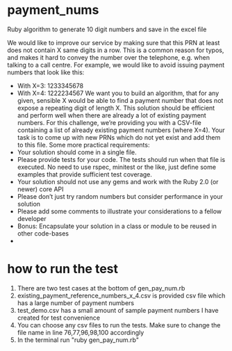 # payment_nums
Ruby algorithm to generate 10 digit numbers and save in the excel file


We would like to improve our service by making sure that this PRN at least does not contain X same digits
in a row. This is a common reason for typos, and makes it hard to convey the number over the telephone,
e.g. when talking to a call centre. For example, we would like to avoid issuing payment numbers that look
like this:
- With X=3: 1233345678
- With X=4: 1222234567
We want you to build an algorithm, that for any given, sensible X would be able to find a payment number
that does not expose a repeating digit of length X. This solution should be efficient and perform well when
there are already a lot of existing payment numbers. For this challenge, we’re providing you with a CSV-file
containing a list of already existing payment numbers (where X=4). Your task is to come up with new PRNs
which do not yet exist and add them to this file.
Some more practical requirements:
- Your solution should come in a single file.
- Please provide tests for your code. The tests should run when that file is executed. No need to
use rspec, minitest or the like, just define some examples that provide sufficient test
coverage.
- Your solution should not use any gems and work with the Ruby 2.0 (or newer) core API
- Please don’t just try random numbers but consider performance in your solution
- Please add some comments to illustrate your considerations to a fellow developer
- Bonus: Encapsulate your solution in a class or module to be reused in other code-bases
- 
# how to run the test 
1. There are two test cases at the bottom of gen_pay_num.rb
2. existing_payment_reference_numbers_x_4.csv is provided csv file which has a large number of payment numbers
3. test_demo.csv has a small amount of sample payment numbers I have created for test convenience
4. You can choose any csv files to run the tests. Make sure to change the file name in line 76,77,96,98,100 accordingly
5. In the terminal run "ruby gen_pay_num.rb"
